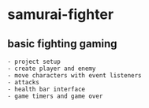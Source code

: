 # samurai-fighter

## basic fighting gaming

    - project setup
    - create player and enemy
    - move characters with event listeners
    - attacks
    - health bar interface
    - game timers and game over
